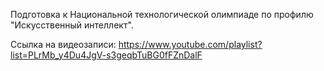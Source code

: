 Подготовка к Национальной технологической олимпиаде по профилю "Искусственный интеллект".

Ссылка на видеозаписи: https://www.youtube.com/playlist?list=PLrMb_y4Du4JgV-s3geqbTuBG0fFZnDalF
